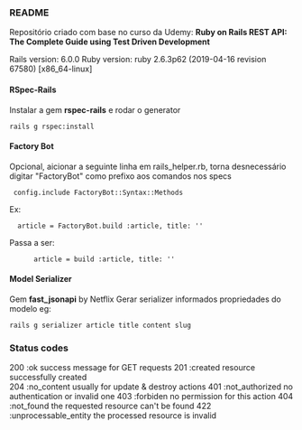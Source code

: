 ### README

Repositório criado com base no curso da Udemy:
**Ruby on Rails REST API: The Complete Guide using Test Driven Development**

Rails version: 6.0.0
Ruby version: ruby 2.6.3p62 (2019-04-16 revision 67580) [x86_64-linux]

#### RSpec-Rails
Instalar  a gem **rspec-rails** e rodar o generator
    
    rails g rspec:install
    
#### Factory Bot
Opcional, aicionar a seguinte linha em rails_helper.rb, torna desnecessário digitar "FactoryBot" como prefixo aos comandos nos specs

     config.include FactoryBot::Syntax::Methods

Ex:

      article = FactoryBot.build :article, title: ''

Passa a ser:

          article = build :article, title: ''


#### Model Serializer

Gem **fast_jsonapi** by Netflix
Gerar serializer informados propriedades do modelo eg:
        
    rails g serializer article title content slug
### Status codes

200 :ok                         success message for GET requests
201 :created                    resource successfully created  
204 :no_content                 usually for update & destroy actions
401 :not_authorized             no authentication or invalid one
403 :forbiden                   no permission for this action
404 :not_found                  the requested resource can't be found
422 :unprocessable_entity       the processed resource is invalid